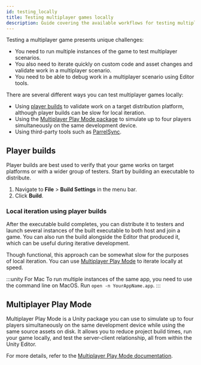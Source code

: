 ```yaml
---
id: testing_locally
title: Testing multiplayer games locally
description: Guide covering the available workflows for testing multiplayer games locally.
---
```


Testing a multiplayer game presents unique challenges:

- You need to run multiple instances of the game to test multiplayer scenarios.
- You also need to iterate quickly on custom code and asset changes and validate work in a multiplayer scenario.
- You need to be able to debug work in a multiplayer scenario using Editor tools.

There are several different ways you can test multiplayer games locally:

- Using [player builds](#player-builds) to validate work on a target distribution platform, although player builds can be slow for local iteration.
- Using the [Multiplayer Play Mode package](#multiplayer-play-mode) to simulate up to four players simultaneously on the same development device.
- Using third-party tools such as [ParrelSync](https://github.com/VeriorPies/ParrelSync).

## Player builds

Player builds are best used to verify that your game works on target platforms or with a wider group of testers. Start by building an executable to distribute.

1. Navigate to **File** > **Build Settings** in the menu bar.
1. Click **Build**.

### Local iteration using player builds

After the executable build completes, you can distribute it to testers and launch several instances of the built executable to both host and join a game. You can also run the build alongside the Editor that produced it, which can be useful during iterative development.

Though functional, this approach can be somewhat slow for the purposes of local iteration. You can use [Multiplayer Play Mode](#multiplayer-play-mode) to iterate locally at speed.

:::unity For Mac
To run multiple instances of the same app, you need to use the command line on MacOS. Run `open -n YourAppName.app`.
:::

## Multiplayer Play Mode

Multiplayer Play Mode is a Unity package you can use to simulate up to four players simultaneously on the same development device while using the same source assets on disk. It allows you to reduce project build times, run your game locally, and test the server-client relationship, all from within the Unity Editor.  

For more details, refer to the [Multiplayer Play Mode documentation](https://docs-multiplayer.unity3d.com/mppm/current/about/).
